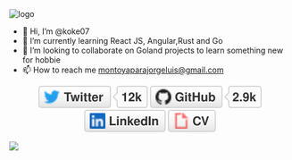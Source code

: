 <img width="564" alt="logo" src="https://user-images.githubusercontent.com/31372667/205667552-743ec693-dc5a-491f-a881-9e245045664d.png">

- 👋 Hi, I’m @koke07<br>
- 🌱 I’m currently learning React JS, Angular,Rust and Go 
- 💞️ I’m looking to collaborate on Goland projects to learn something new for hobbie 
- 📫 How to reach me montoyaparajorgeluis@gmail.com


<p align="center">
	<a href="https://twitter.com/jota0799"><img src="imgs/twitter.svg" alt="Twitter"></a>
	<a href="https://github.com/koke07"><img src="imgs/github.svg" alt="GitHub"></a>
	<a href="https://www.linkedin.com/in/jorge-luis-montoya-parada-285357180/"><img src="imgs/linkedin.svg" alt="LinkedIn"></a>
	<a href="https://koke07.github.io/"><img src="imgs/cv.svg" alt="Curriculum Vitae"></a>
</p>


<picture>
<source 
  srcset="https://github-readme-stats.vercel.app/api?username=koke07&show_icons=true&theme=dark"
  media="(prefers-color-scheme: dark)"
/>
<source
  srcset="https://github-readme-stats.vercel.app/api?username=koke07&show_icons=true"
  media="(prefers-color-scheme: light), (prefers-color-scheme: no-preference)"
/>
<img src="https://github-readme-stats.vercel.app/api?username=koke07&show_icons=true" />
</picture>

<!---
koke07/koke07 is a ✨ special ✨ repository because its `README.md` (this file) appears on your GitHub profile.
You can click the Preview link to take a look at your changes.
--->
